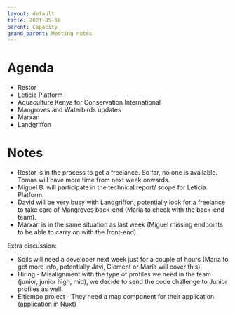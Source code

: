 ```yaml
---
layout: default
title: 2021-05-18
parent: Capacity
grand_parent: Meeting notes
---
```


# Agenda

- Restor
- Leticia Platform
- Aquaculture Kenya for Conservation International 
- Mangroves and Waterbirds updates
- Marxan
- Landgriffon

# Notes

 - Restor is in the process to get a freelance. So far, no one is available. Tomas will have more time from next week onwards.
 - Miguel B. will participate in the technical report/ scope for Leticia Platform.
 - David will be very busy with Landgriffon, potentially look for a freelance to take care of Mangroves back-end (María to check with the back-end team).
 - Marxan is in the same situation as last week (Miguel missing endpoints to be able to carry on with the front-end)
 
 Extra discussion: 
 - Soils will need a developer next week just for a couple of hours (María to get more info, potentially Javi, Clement or María will cover this).
 - Hiring - Misalignment with the type of profiles we need in the team (junior, junior high, mid), we decide to send the code challenge to Junior profiles as well.
 - Eltiempo project - They need a map component for their application (application in Nuxt)
